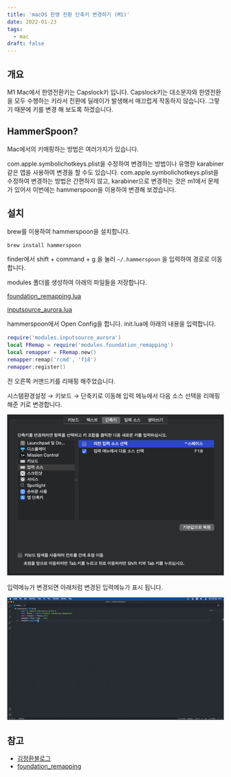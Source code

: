 ```yaml
---
title: 'macOS 한영 전환 단축키 변경하기 (M1)'
date: 2022-01-23
tags:
  - mac
draft: false
---
```


## 개요

M1 Mac에서 한영전환키는 Capslock키 입니다. Capslock키는 대소문자와 한영전환을 모두 수행하는 키라서 전환에 딜레이가 발생해서 매끄럽게 작동하지 않습니다. 그렇기 때문에 키를 변경 해 보도록 하겠습니다.

## HammerSpoon?

Mac에서의 키매핑하는 방법은 여러가지가 있습니다.

com.apple.symbolichotkeys.plist을 수정하여 변경하는 방법이나 유명한 karabiner같은 앱을 사용하여 변경을 할 수도 있습니다. com.apple.symbolichotkeys.plist을 수정하여 변경하는 방법은 간편하지 않고, karabiner으로 변경하는 것은 m1에서 문제가 있어서 이번에는 hammerspoon을 이용하여 변경해 보겠습니다.

## 설치

brew를 이용하여 hammerspoon을 설치합니다.

```bash
brew install hammerspoon
```

finder에서 shift + command + g 을 눌러 `~/.hammerspoon` 을 입력하여 경로로 이동합니다.

modules 폴더를 생성하여 아래의 파일들을 저장합니다.

[foundation_remapping.lua](https://drive.google.com/file/d/1A_7BlLXFg6mrUFm7eqtq3UuBfsJg3ShO)

[inputsource_aurora.lua](https://drive.google.com/file/d/1zYpNlIFnt26AwM3z-l-WMU6cHErcQbTN)

hammerspoon에서 Open Config을 합니다. init.lua에 아래의 내용을 입력합니다.

```lua
require('modules.inputsource_aurora')
local FRemap = require('modules.foundation_remapping')
local remapper = FRemap.new()
remapper:remap('rcmd', 'f18')
remapper:register()
```

전 오른쪽 커맨드키를 리매핑 해주었습니다.

시스템환경설정 → 키보드 → 단축키로 이동해 입력 메뉴에서 다음 소스 선택을 리매핑해준 키로 변경합니다.

![](images/01.png)

입력메뉴가 변경되면 아래처럼 변경된 입력메뉴가 표시 됩니다.

![](images/02.gif)

## 참고

- [김정환블로그](https://jeonghwan-kim.github.io/think/2021/04/29/my-first-capacitive-keyboard.html)
- [foundation_remapping](https://github.com/hetima/hammerspoon-foundation_remapping)
